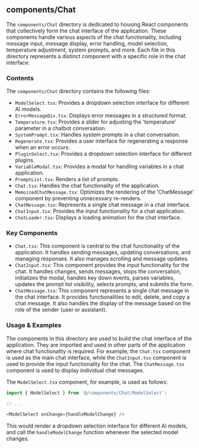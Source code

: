 
## components/Chat

The `components/Chat` directory is dedicated to housing React components that collectively form the chat interface of the application. These components handle various aspects of the chat functionality, including message input, message display, error handling, model selection, temperature adjustment, system prompts, and more. Each file in this directory represents a distinct component with a specific role in the chat interface.

### Contents

The `components/Chat` directory contains the following files:

- `ModelSelect.tsx`: Provides a dropdown selection interface for different AI models.
- `ErrorMessageDiv.tsx`: Displays error messages in a structured format.
- `Temperature.tsx`: Provides a slider for adjusting the 'temperature' parameter in a chatbot conversation.
- `SystemPrompt.tsx`: Handles system prompts in a chat conversation.
- `Regenerate.tsx`: Provides a user interface for regenerating a response when an error occurs.
- `PluginSelect.tsx`: Provides a dropdown selection interface for different plugins.
- `VariableModal.tsx`: Provides a modal for handling variables in a chat application.
- `PromptList.tsx`: Renders a list of prompts.
- `Chat.tsx`: Handles the chat functionality of the application.
- `MemoizedChatMessage.tsx`: Optimizes the rendering of the 'ChatMessage' component by preventing unnecessary re-renders.
- `ChatMessage.tsx`: Represents a single chat message in a chat interface.
- `ChatInput.tsx`: Provides the input functionality for a chat application.
- `ChatLoader.tsx`: Displays a loading animation for the chat interface.

### Key Components

- `Chat.tsx`: This component is central to the chat functionality of the application. It handles sending messages, updating conversations, and managing responses. It also manages scrolling and message updates.
- `ChatInput.tsx`: This component provides the input functionality for the chat. It handles changes, sends messages, stops the conversation, initializes the modal, handles key down events, parses variables, updates the prompt list visibility, selects prompts, and submits the form.
- `ChatMessage.tsx`: This component represents a single chat message in the chat interface. It provides functionalities to edit, delete, and copy a chat message. It also handles the display of the message based on the role of the sender (user or assistant).

### Usage & Examples

The components in this directory are used to build the chat interface of the application. They are imported and used in other parts of the application where chat functionality is required. For example, the `Chat.tsx` component is used as the main chat interface, while the `ChatInput.tsx` component is used to provide the input functionality for the chat. The `ChatMessage.tsx` component is used to display individual chat messages.

The `ModelSelect.tsx` component, for example, is used as follows:

```typescript
import { ModelSelect } from '@/components/Chat/ModelSelect';

// ...

<ModelSelect onChange={handleModelChange} />
```

This would render a dropdown selection interface for different AI models, and call the `handleModelChange` function whenever the selected model changes.
